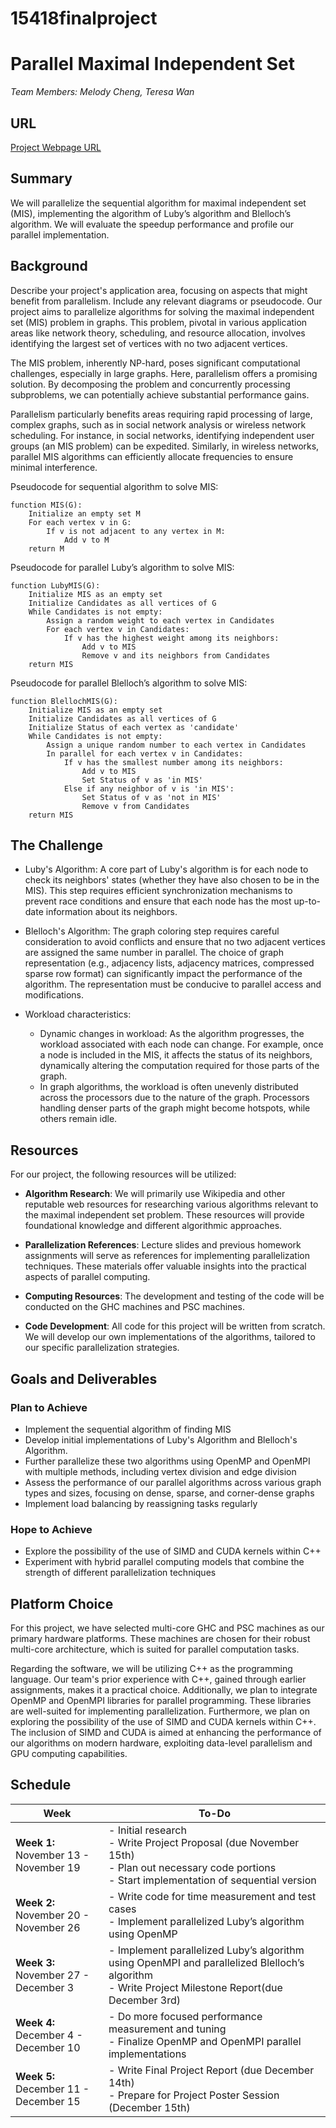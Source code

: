 # 15418finalproject

# Parallel Maximal Independent Set
*Team Members: Melody Cheng, Teresa Wan*

## URL
[Project Webpage URL](#)

## Summary
We will parallelize the sequential algorithm for maximal independent set (MIS), implementing the algorithm of Luby’s algorithm and Blelloch’s algorithm. We will evaluate the speedup performance and profile our parallel implementation.

## Background
Describe your project's application area, focusing on aspects that might benefit from parallelism. Include any relevant diagrams or pseudocode.
Our project aims to parallelize algorithms for solving the maximal independent set (MIS) problem in graphs. This problem, pivotal in various application areas like network theory, scheduling, and resource allocation, involves identifying the largest set of vertices with no two adjacent vertices.

The MIS problem, inherently NP-hard, poses significant computational challenges, especially in large graphs. Here, parallelism offers a promising solution. By decomposing the problem and concurrently processing subproblems, we can potentially achieve substantial performance gains.

Parallelism particularly benefits areas requiring rapid processing of large, complex graphs, such as in social network analysis or wireless network scheduling. For instance, in social networks, identifying independent user groups (an MIS problem) can be expedited. Similarly, in wireless networks, parallel MIS algorithms can efficiently allocate frequencies to ensure minimal interference.

Pseudocode for sequential algorithm to solve MIS:
```
function MIS(G):
    Initialize an empty set M
    For each vertex v in G:
        If v is not adjacent to any vertex in M:
            Add v to M
    return M
```
Pseudocode for parallel Luby’s algorithm to solve MIS:
```
function LubyMIS(G):
    Initialize MIS as an empty set
    Initialize Candidates as all vertices of G
    While Candidates is not empty:
        Assign a random weight to each vertex in Candidates
        For each vertex v in Candidates:
            If v has the highest weight among its neighbors:
                Add v to MIS
                Remove v and its neighbors from Candidates
    return MIS

```
Pseudocode for parallel Blelloch’s algorithm to solve MIS:
```
function BlellochMIS(G):
    Initialize MIS as an empty set
    Initialize Candidates as all vertices of G
    Initialize Status of each vertex as 'candidate'
    While Candidates is not empty:
        Assign a unique random number to each vertex in Candidates
        In parallel for each vertex v in Candidates:
            If v has the smallest number among its neighbors:
                Add v to MIS
                Set Status of v as 'in MIS'
            Else if any neighbor of v is 'in MIS':
                Set Status of v as 'not in MIS'
                Remove v from Candidates
    return MIS

```


## The Challenge
- Luby's Algorithm: A core part of Luby's algorithm is for each node to check its neighbors' states (whether they have also chosen to be in the MIS). This step requires efficient synchronization mechanisms to prevent race conditions and ensure that each node has the most up-to-date information about its neighbors.

- Blelloch's Algorithm: The graph coloring step requires careful consideration to avoid conflicts and ensure that no two adjacent vertices are assigned the same number in parallel.
The choice of graph representation (e.g., adjacency lists, adjacency matrices, compressed sparse row format) can significantly impact the performance of the algorithm. The representation must be conducive to parallel access and modifications.

- Workload characteristics:

    - Dynamic changes in workload: As the algorithm progresses, the workload associated with each node can change. For example, once a node is included in the MIS, it affects the status of its neighbors, dynamically altering the computation required for those parts of the graph.
    - In graph algorithms, the workload is often unevenly distributed across the processors due to the nature of the graph. Processors handling denser parts of the graph might become hotspots, while others remain idle.


## Resources
For our project, the following resources will be utilized:

- **Algorithm Research**: We will primarily use Wikipedia and other reputable web resources for researching various algorithms relevant to the maximal independent set problem. These resources will provide foundational knowledge and different algorithmic approaches.

- **Parallelization References**: Lecture slides and previous homework assignments will serve as references for implementing parallelization techniques. These materials offer valuable insights into the practical aspects of parallel computing.

- **Computing Resources**: The development and testing of the code will be conducted on the GHC machines and PSC machines.

- **Code Development**: All code for this project will be written from scratch. We will develop our own implementations of the algorithms, tailored to our specific parallelization strategies.



## Goals and Deliverables
### Plan to Achieve
- Implement the sequential algorithm of finding MIS
- Develop initial implementations of Luby's Algorithm and Blelloch's Algorithm.
- Further parallelize these two algorithms using OpenMP and OpenMPI with multiple methods, including vertex division and edge division
- Assess the performance of our parallel algorithms across various graph types and sizes, focusing on dense, sparse, and corner-dense graphs
- Implement load balancing by reassigning tasks regularly

### Hope to Achieve
- Explore the possibility of the use of SIMD and CUDA kernels within C++
- Experiment with hybrid parallel computing models that combine the strength of different parallelization techniques

## Platform Choice
For this project, we have selected multi-core GHC and PSC machines as our primary hardware platforms. These machines are chosen for their robust multi-core architecture, which is suited for parallel computation tasks.

Regarding the software, we will be utilizing C++ as the programming language. Our team's prior experience with C++, gained through earlier assignments, makes it a practical choice. Additionally, we plan to integrate OpenMP and OpenMPI libraries for parallel programming. These libraries are well-suited for implementing parallelization. Furthermore, we plan on exploring the possibility of the use of SIMD and CUDA kernels within C++. The inclusion of SIMD and CUDA is aimed at enhancing the performance of our algorithms on modern hardware, exploiting data-level parallelism and GPU computing capabilities. 

## Schedule


| Week         | To-Do                                                        |
|--------------|--------------------------------------------------------------|
| **Week 1:**<br>November 13 - November 19 |- Initial research<br>- Write Project Proposal (due November 15th)<br>- Plan out necessary code portions<br>- Start implementation of sequential version           |
| **Week 2:**<br>November 20 - November 26 | - Write code for time measurement and test cases<br>- Implement parallelized Luby’s algorithm using OpenMP                |
| **Week 3:**<br>November 27 - December 3  | - Implement parallelized Luby’s algorithm using OpenMPI and parallelized Blelloch’s algorithm<br>- Write Project Milestone Report(due December 3rd) |
| **Week 4:**<br>December 4 - December 10  | - Do more focused performance measurement and tuning<br>- Finalize OpenMP and OpenMPI parallel implementations |
| **Week 5:**<br>December 11 - December 15 | - Write Final Project Report (due December 14th)<br>- Prepare for Project Poster Session (December 15th) |



